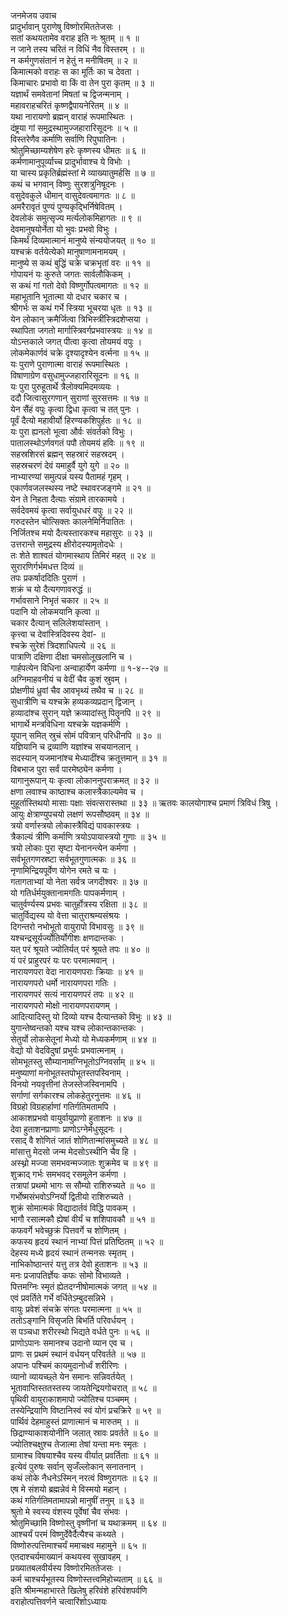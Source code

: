 जनमेजय उवाच  
प्रादुर्भावान् पुराणेषु विष्णोरमिततेजसः ।  
सतां कथयतामेव वराह इति नः श्रुतम् ॥ १ ॥  
न जाने तस्य चरितं न विधिं नैव विस्तरम् । ॥  
न कर्मगुणसंतानं न हेतुं न मनीषितम् ॥ २ ॥  
किमात्मको वराहः स का मूर्तिः का च देवता ।  
किमाचारः प्रभावो वा किं वा तेन पुरा कृतम् ॥ ३ ॥  
यज्ञार्थं समवेतानां मिषतां च द्विजन्मनाम् ।  
महावराहचरितं कृष्णद्वैपायनेरितम् ॥ ४ ॥  
यथा नारायणो ब्रह्मन् वाराहं रूपमास्थितः ।  
दंष्ट्रया गां समुद्रस्थामुज्जहारारिसूदनः ॥ ५ ॥  
विस्तरेणैव कर्माणि सर्वाणि रिपुघातिनः ।  
श्रोतुमिच्छाम्यशेषेण हरेः कृष्णस्य धीमतः ॥ ६ ॥  
कर्मणामानुपूर्व्याच्च प्रादुर्भावाश्च ये विभोः ।  
या चास्य प्रकृतिर्ब्रह्मंस्तां मे व्याख्यातुमर्हसि ॥ ७ ॥  
कथं च भगवान् विष्णुः सुरशत्रुनिषूदनः ।  
वसुदेवकुले धीमान् वासुदेवत्वमागतः ॥ ८ ॥  
अमरैरावृतं पुण्यं पुण्यकृद्भिर्निषेवितम् ।  
देवलोकं समुत्सृज्य मर्त्यलोकमिहागतः ॥ ९ ॥  
देवमानुषयोर्नेता यो भुवः प्रभवो विभुः ।  
किमर्थं दिव्यमात्मानं मानुष्ये संन्ययोजयत् ॥ १० ॥  
यश्चक्रं वर्तयेत्येको मानुषाणामनामयम् ।  
मानुष्ये स कथं बुद्धिं चक्रे चक्रभृतां वरः ॥ ११ ॥  
गोपायनं यः कुरुते जगतः सार्वलौकिकम् ।  
स कथं गां गतो देवो विष्णुर्गोपत्वमागतः ॥ १२ ॥  
महाभूतानि भूतात्मा यो दधार चकार च ।  
श्रीगर्भः स कथं गर्भे स्त्रिया भूचरया धृतः ॥ १३ ॥  
येन लोकान् क्रमैर्जित्वा त्रिभिस्त्रींस्त्रिदशेप्सया ।  
स्थापिता जगतो मार्गास्त्रिवर्गप्रभवास्त्रयः ॥ १४ ॥  
योऽन्तकाले जगत् पीत्वा कृत्वा तोयमयं वपुः ।  
लोकमेकार्णवं चक्रे दृश्यादृश्येन वर्त्मना ॥ १५ ॥  
यः पुराणे पुराणात्मा वाराहं रूपमास्थितः ।  
विषाणाग्रेण वसुधामुज्जहारारिसूदनः ॥ १६ ॥  
यः पुरा पुरुहूतार्थे त्रैलोक्यमिदमव्ययः ।  
ददौ जित्वासुरगणान् सुराणां सुरसत्तमः ॥ १७ ॥  
येन सैंहं वपुः कृत्वा द्विधा कृत्वा च तत् पुनः ।  
पूर्वं दैत्यो महावीर्यो हिरण्यकशिपुर्हतः ॥ १८ ॥  
यः पुरा ह्यनलो भूत्वा और्वः संवर्तको विभुः ।  
पातालस्थोऽर्णवगतं पपौ तोयमयं हविः ॥ १९ ॥  
सहस्रशिरसं ब्रह्मन् सहस्रारं सहस्रदम् ।  
सहस्रचरणं देवं यमाहुर्वै युगे युगे ॥ २० ॥  
नाभ्यारण्यां समुत्पन्नं यस्य पैतामहं गृहम् ।  
एकार्णवजलस्थस्य नष्टे स्थावरजङ्गमे ॥ २१ ॥  
येन ते निहता दैत्याः संग्रामे तारकामये ।  
सर्वदेवमयं कृत्वा सर्वायुधधरं वपुः ॥ २२ ॥  
गरुदस्तेन चोत्सिक्तः कालनेमिर्निपातितः ।  
निर्जितश्च मयो दैत्यस्तारकश्च महासुरः ॥ २३ ॥  
उत्तरान्ते समुद्रस्य क्षीरोदस्यामृतोदधेः ।  
तः शेते शाश्वतं योगमास्थाय तिमिरं महत् ॥ २४ ॥  
सुरारणिर्गर्भमधत्त दिव्यं ॥  
    तपः प्रकर्षाददितिः पुराणं ।  
शक्रं च यो दैत्यगणावरुद्धं ॥  
    गर्भावसाने निभृतं चकार ॥ २५ ॥  
पदानि यो लोकमयानि कृत्वा ॥  
    चकार दैत्यान् सलिलेशयांस्तान् ।  
कृत्त्वा च देवांस्त्रिदिवस्य देवां- ॥  
    श्चक्रे सुरेशं त्रिदशाधिपत्ये ॥ २६ ॥  
पात्राणि दक्षिणा दीक्षा चमसोलूखलानि च ।  
गार्हपत्येन विधिना अन्वाहार्येण कर्मणा ॥ १-४--२७ ॥  
अग्निमाहवनीयं च वेदीं चैव कुशं स्रुवम् ।  
प्रोक्षणीयं ध्रुवां चैव आवभृथ्यं तथैव च ॥ २८ ॥  
सुधात्रीणि च यश्चक्रे हव्यकव्यप्रदान् द्विजान् ।  
हव्यादांश्च सुरान् यज्ञे क्रव्यादांस्तु पितॄनपि ॥ २९ ॥  
भागार्थे मन्त्रविधिना यश्चक्रे यज्ञकर्मणि ।  
यूपान् समित् स्रुचं सोमं पवित्रान् परिधीनपि ॥ ३० ॥  
यज्ञियानि च द्रव्याणि यज्ञांश्च सचयानलान् ।  
सदस्यान् यजमानांश्च मेध्यादींश्च क्रतूत्तमान् ॥ ३१ ॥  
विबभाज पुरा सर्वं पारमेष्ठ्येन कर्मणा ।  
यागानुरूपान् यः कृत्वा लोकाननुपराक्रमत् ॥ ३२ ॥  
क्षणा लवाश्च काष्ठाश्च कलास्त्रैकाल्यमेव च ।  
मुहूर्तास्तिथयो मासाः पक्षाः संवत्सरास्तथा ॥ ३३ ॥
ऋतवः कालयोगाश्च प्रमाणं त्रिविधं त्रिषु ।  
आयुः क्षेत्राण्युपचयो लक्षणं रूपसौष्ठवम् ॥ ३४ ॥  
त्रयो वर्णास्त्रयो लोकास्त्रैविद्यं पावकास्त्रयः ।  
त्रैकाल्यं त्रीणि कर्माणि त्रयोऽपायास्त्रयो गुणाः ॥ ३५ ॥  
त्रयो लोकाः पुरा सृष्टा येनानन्त्येन कर्मणा ।  
सर्वभूतगणस्रष्टा सर्वभूतगुणात्मकः ॥ ३६ ॥  
नृणामिन्द्रियपूर्वेण योगेन रमते च यः ।  
गतागताभ्यां यो नेता सर्वत्र जगदीश्वरः ॥ ३७ ॥  
यो गतिर्धर्मयुक्तानामगतिः पापकर्मणाम् ।  
चातुर्वर्ण्यस्य प्रभवः चातुर्होत्रस्य रक्षिता ॥ ३८ ॥  
चातुर्विद्यस्य यो वेत्ता चातुराश्रम्यसंश्रयः ।  
दिगन्तरो नभोभूतो वायुरापो विभावसुः ॥ ३९ ॥  
यश्चन्द्रसूर्यर्ज्योतिर्योगीशः क्षणदान्तकः ।  
यत् परं श्रूयते ज्योतिर्यत् परं श्रूयते तपः ॥ ४० ॥  
यं परं प्राहुरपरं यः परः परमात्मवान् ।  
नारायणपरा वेदा नारायणपराः क्रियाः ॥ ४१ ॥  
नारायणपरो धर्मो नारायणपरा गतिः ।  
नारायणपरं सत्यं नारायणपरं तपः ॥ ४२ ॥  
नारायणपरो मोक्षो नारायणपरायणम् ।  
आदित्यादिस्तु यो दिव्यो यश्च दैत्यान्तको विभुः ॥ ४३ ॥  
युगान्तेष्वन्तको यश्च यश्च लोकान्तकान्तकः ।  
सेतुर्यो लोकसेतूनां मेध्यो यो मेध्यकर्मणाम् ॥ ४४ ॥  
वेद्यो यो वेदविदुषां प्रभुर्यः प्रभवात्मनाम् ।  
सोमभूतस्तु सौम्यानामग्निभूतोऽग्निवर्साम् ॥ ४५ ॥  
मनुष्याणां मनोभूतस्तपोभूतस्तपस्विनाम् ।  
विनयो नयवृत्तीनां तेजस्तेजस्विनामपि ।  
सर्गाणां सर्गकारश्च लोकहेतुरनुत्तमः ॥ ४६ ॥  
विग्रहो विग्रहार्हाणां गतिर्गतिमतामपि ।  
आकाशप्रभवो वायुर्वायुप्राणो हुताशनः ॥ ४७ ॥  
देवा हुताशनप्राणाः प्राणोऽग्नेर्मधुसूदनः ।  
रसाद् वै शोणितं जातं शोणितान्मांसमुच्यते ॥ ४८ ॥  
मांसात्तु मेदसो जन्म मेदसोऽस्थीनि चैव हि ।  
अस्थ्नो मज्जा समभवन्मज्जातः शुक्रमेव च ॥ ४९ ॥  
शुक्राद् गर्भः समभवद् रसमूलेन कर्मणा ।  
तत्रापां प्रथमो भागः स सौम्यो राशिरुच्यते ॥ ५० ॥  
गर्भोष्मसंभवोऽग्निर्यो द्वितीयो राशिरुच्यते ।  
शुक्रं सोमात्मकं विद्यादार्तवं विद्धि पावकम् ।  
भागौ रसात्मकौ ह्येषां वीर्यं च शशिपावकौ ॥ ५१ ॥  
कफवर्गे भवेच्छुक्रं पित्तवर्गे च शोणितम् ।  
कफस्य हृदयं स्थानं नाभ्यां पित्तं प्रतिष्ठितम् ॥ ५२ ॥  
देहस्य मध्ये हृदयं स्थानं तन्मनसः स्मृतम् ।  
नाभिकोष्ठान्तरं यत्तु तत्र देवो हुताशनः ॥ ५३ ॥  
मनः प्रजापतिर्ज्ञेयः कफः सोमो विभाव्यते ।  
पित्तमग्निः स्मृतं ह्येतदग्नीषोमात्मकं जगत् ॥ ५४ ॥  
एवं प्रवर्तिते गर्भे वर्धितेऽम्बुदसन्निभे ।  
वायुः प्रवेशं संचक्रे संगतः परमात्मना ॥ ५५ ॥  
ततोऽङ्गानि विसृजति बिभर्ति परिवर्धयन् ।  
स पञ्चधा शरीरस्थो भिद्यते वर्धते पुनः ॥ ५६ ॥  
प्राणोऽपानः समानश्च उदानो व्यान एव च ।  
प्राणः स प्रथमं स्थानं वर्धयन् परिवर्तते ॥ ५७ ॥  
अपानः पश्चिमं कायमुदानोर्ध्वं शरीरिणः ।  
व्यानो व्यायच्छ्ते येन समानः सन्निवर्तयेत् ।  
भूतावाप्तिस्ततस्तस्य जायतेन्द्रियगोचरात् ॥ ५८ ॥  
पृथिवी वायुराकाशमापो ज्योतिश्च पञ्चमम् ।  
तस्येन्द्रियाणि विष्टानिस्वं स्वं योगं प्रचक्रिरे ॥ ५९ ॥  
पार्थिवं देहमाहुस्तं प्राणात्मानं च मारुतम् । ॥  
छिद्राण्याकाशयोनीनि जलात् स्रावः प्रवर्तते ॥ ६० ॥  
ज्योतिश्चक्षुश्च तेजात्मा तेषां यन्ता मनः स्मृतः ।  
ग्रामाश्च विषयाश्चैव यस्य वीर्यात् प्रवर्तिताः ॥ ६१ ॥  
इत्येवं पुरुषः सर्वान् सृजँल्लोकान् सनातनान् ।  
कथं लोके नैधनेऽस्मिन् नरत्वं विष्णुरागतः ॥ ६२ ॥  
एष मे संशयो ब्रह्मन्नेवं मे विस्मयो महान् ।  
कथं गतिर्गतिमतामापन्नो मानुषीं तनुम् ॥ ६३ ॥  
श्रुतो मे स्वस्य वंशस्य पूर्वेषां चैव संभवः ।  
श्रोतुमिच्छामि विष्णोस्तु वृष्णीनां च यथाक्रमम् ॥ ६४ ॥  
आश्चर्यं परमं विष्णुर्देवैर्दैत्यैश्च कथ्यते ।  
विष्णोरुत्पत्तिमाश्चर्यं ममाचक्ष्व महामुने ॥ ६५ ॥  
एतदाश्चर्यमाख्यानं कथयस्व सुखावहम् ।  
प्रख्यातबलवीर्यस्य विष्णोरमिततेजसः ।  
कर्म चाश्चर्यभूतस्य विष्णोस्तत्त्वमिहोच्यताम् ॥ ६६ ॥  
इति श्रीमन्महाभारते खिलेषु हरिवंशे हरिवंशपर्वणि  
वराहोत्पत्तिवर्णने चत्वारिंशोऽध्यायः
